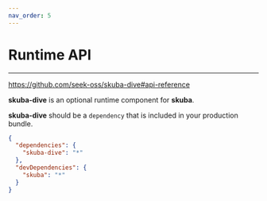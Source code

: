 ```yaml
---
nav_order: 5
---
```


# Runtime API

---

<https://github.com/seek-oss/skuba-dive#api-reference>

**skuba-dive** is an optional runtime component for **skuba**.

**skuba-dive** should be a `dependency` that is included in your production bundle.

```json
{
  "dependencies": {
    "skuba-dive": "*"
  },
  "devDependencies": {
    "skuba": "*"
  }
}
```
